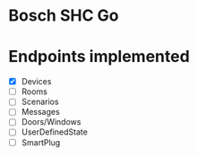 # Bosch SHC Go

# Endpoints implemented
- [x] Devices
- [ ] Rooms
- [ ] Scenarios
- [ ] Messages
- [ ] Doors/Windows
- [ ] UserDefinedState
- [ ] SmartPlug